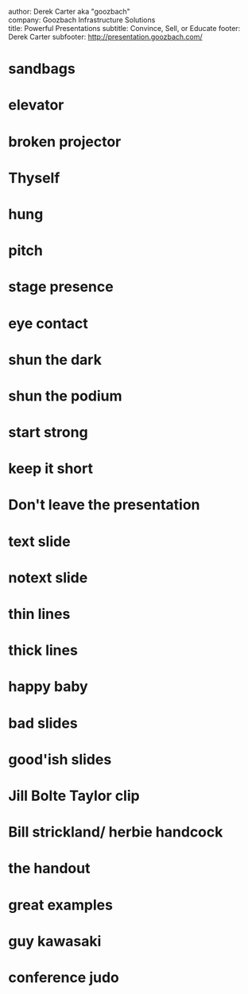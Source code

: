 author: Derek Carter aka "goozbach"  
company: Goozbach Infrastructure Solutions  
title: Powerful Presentations
subtitle: Convince, Sell, or Educate
footer: Derek Carter
subfooter: http://presentation.goozbach.com/

# sandbags

# elevator

# broken projector

# Thyself

# hung

# pitch

# stage presence

# eye contact

# shun the dark

# shun the podium

# start strong

# keep it short

# Don't leave the presentation

# text slide

# notext slide

# thin lines

# thick lines

# happy baby

# bad slides

# good'ish slides

# Jill Bolte Taylor clip

# Bill strickland/ herbie handcock

# the handout

# great examples

# guy kawasaki

# conference judo

# 
